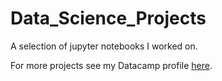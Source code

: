 # Data_Science_Projects
A selection of jupyter notebooks I worked on.

For more projects see my Datacamp profile [here](https://www.datacamp.com/profile/sporcheddu92).
